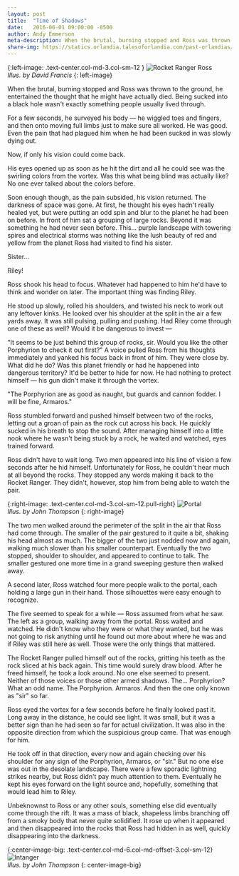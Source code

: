```yaml
---
layout: post
title:  "Time of Shadows"
date:   2016-06-01 09:00:00 -0500
author: Andy Emmerson
meta-description: When the brutal, burning stopped and Ross was thrown to the ground, he entertained the thought that he might have actually died. Being sucked into a black hole wasn’t exactly something...
share-img: https://statics.orlandia.talesoforlandia.com/past-orlandias/crisis/intanger.jpg
---
```


{:left-image: .text-center.col-md-3.col-sm-12 }
![Rocket Ranger Ross][ross]<br>
*Illus. by David Francis*
{: left-image}

When the brutal, burning stopped and Ross was thrown to the ground, he entertained the thought that he might have actually died. Being sucked into a black hole wasn't exactly something people usually lived through.

For a few seconds, he surveyed his body — he wiggled toes and fingers, and then onto moving full limbs just to make sure all worked. He was good. Even the pain that had plagued him when he had been sucked in was slowly dying out.

Now, if only his vision could come back.

His eyes opened up as soon as he hit the dirt and all he could see was the swirling colors from the vortex. Was this what being blind was actually like? No one ever talked about the colors before.

Soon enough though, as the pain subsided, his vision returned. The darkness of space was gone. At first, he thought his eyes hadn't really healed yet, but were putting an odd spin and blur to the planet he had been on before. In front of him sat a grouping of large rocks. Beyond it was something he had never seen before. This... purple landscape with towering spires and electrical storms was nothing like the lush beauty of red and yellow from the planet Ross had visited to find his sister.

Sister...

Riley!

Ross shook his head to focus. Whatever had happened to him he'd have to think and wonder on later. The important thing was finding Riley.

He stood up slowly, rolled his shoulders, and twisted his neck to work out any leftover kinks. He looked over his shoulder at the split in the air a few yards away. It was still pulsing, pulling and pushing. Had Riley come through one of these as well? Would it be dangerous to invest —

"It seems to be just behind this group of rocks, sir. Would you like the other Porphyrion to check it out first?" A voice pulled Ross from his thoughts immediately and yanked his focus back in front of him. They were close by. What did he do? Was this planet friendly or had he happened into dangerous territory? It'd be better to hide for now. He had nothing to protect himself — his gun didn't make it through the vortex.

"The Porphyrion are as good as naught, but guards and cannon fodder. I will be fine, Armaros."

Ross stumbled forward and pushed himself between two of the rocks, letting out a groan of pain as the rock cut across his back. He quickly sucked in his breath to stop the sound. After managing himself into a little nook where he wasn't being stuck by a rock, he waited and watched, eyes trained forward.

Ross didn't have to wait long. Two men appeared into his line of vision a few seconds after he hid himself. Unfortunately for Ross, he couldn't hear much at all beyond the rocks. They stopped any words making it back to the Rocket Ranger. They didn't, however, stop him from being able to watch the pair.

{:right-image: .text-center.col-md-3.col-sm-12.pull-right}
![Portal][portal-2]<br>
*Illus. by John Thompson*
{: right-image}

The two men walked around the perimeter of the split in the air that Ross had come through. The smaller of the pair gestured to it quite a bit, shaking his head almost as much. The bigger of the two just nodded now and again, walking much slower than his smaller counterpart. Eventually the two stopped, shoulder to shoulder, and appeared to continue to talk. The smaller gestured one more time in a grand sweeping gesture then walked away.

A second later, Ross watched four more people walk to the portal, each holding a large gun in their hand. Those silhouettes were easy enough to recognize.

The five seemed to speak for a while — Ross assumed from what he saw. The left as a group, walking away from the portal. Ross waited and watched. He didn't know who they were or what they wanted, but he was not going to risk anything until he found out more about where he was and if Riley was still here as well. Those were the only things that mattered.

The Rocket Ranger pulled himself out of the rocks, gritting his teeth as the rock sliced at his back again. This time would surely draw blood. After he freed himself, he took a look around. No one else seemed to present. Neither of those voices or those other armed shadows. The... Porphyrion? What an odd name. The Porphyrion. Armaros. And then the one only known as "sir" so far.

Ross eyed the vortex for a few seconds before he finally looked past it. Long away in the distance, he could see light. It was small, but it was a better sign than he had seen so far for actual civilization. It was also in the opposite direction from which the suspicious group came. That was enough for him.

He took off in that direction, every now and again checking over his shoulder for any sign of the Porphyrion, Armaros, or "sir." But no one else was out in the desolate landscape. There were a few sporadic lightning strikes nearby, but Ross didn't pay much attention to them. Eventually he kept his eyes forward on the light source and, hopefully, something that would lead him to Riley.

Unbeknownst to Ross or any other souls, something else did eventually come through the rift. It was a mass of black, shapeless limbs branching off from a smoky body that never quite solidified. It rose up when it appeared and then disappeared into the rocks that Ross had hidden in as well, quickly disappearing into the darkness.

{:center-image-big: .text-center.col-md-6.col-md-offset-3.col-sm-12}
![Intanger][intanger]<br>
*Illus. by John Thompson*
{: center-image-big}

[portal-2]: https://statics.orlandia.talesoforlandia.com/past-orlandias/crisis/portal-2.png
[ross]: https://statics.orlandia.talesoforlandia.com/past-orlandias/crisis/ross.png
[intanger]: https://statics.orlandia.talesoforlandia.com/past-orlandias/crisis/intanger.jpg